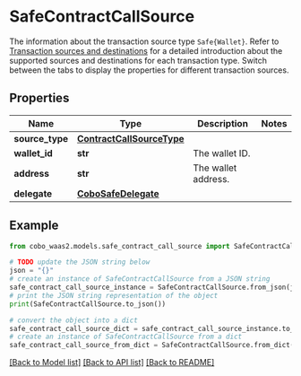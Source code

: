 # SafeContractCallSource

The information about the transaction source type `Safe{Wallet}`. Refer to [Transaction sources and destinations](https://www.cobo.com/developers/v2/guides/transactions/sources-and-destinations) for a detailed introduction about the supported sources and destinations for each transaction type.  Switch between the tabs to display the properties for different transaction sources. 

## Properties

Name | Type | Description | Notes
------------ | ------------- | ------------- | -------------
**source_type** | [**ContractCallSourceType**](ContractCallSourceType.md) |  | 
**wallet_id** | **str** | The wallet ID. | 
**address** | **str** | The wallet address. | 
**delegate** | [**CoboSafeDelegate**](CoboSafeDelegate.md) |  | 

## Example

```python
from cobo_waas2.models.safe_contract_call_source import SafeContractCallSource

# TODO update the JSON string below
json = "{}"
# create an instance of SafeContractCallSource from a JSON string
safe_contract_call_source_instance = SafeContractCallSource.from_json(json)
# print the JSON string representation of the object
print(SafeContractCallSource.to_json())

# convert the object into a dict
safe_contract_call_source_dict = safe_contract_call_source_instance.to_dict()
# create an instance of SafeContractCallSource from a dict
safe_contract_call_source_from_dict = SafeContractCallSource.from_dict(safe_contract_call_source_dict)
```
[[Back to Model list]](../README.md#documentation-for-models) [[Back to API list]](../README.md#documentation-for-api-endpoints) [[Back to README]](../README.md)


